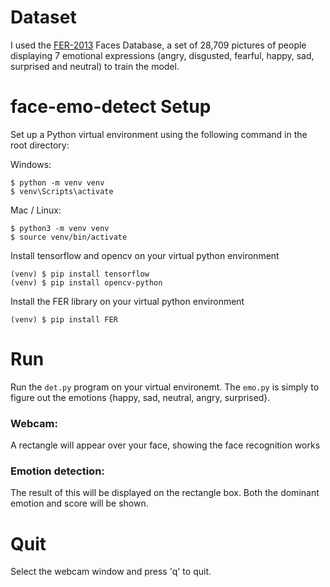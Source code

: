 # Dataset
I used the [FER-2013](http://www.socsci.ru.nl:8180/RaFD2/RaFD?p=main) Faces Database, a set of 28,709 pictures of people displaying 7 emotional expressions (angry, disgusted, fearful, happy, sad, surprised and neutral) to train the model.

# face-emo-detect Setup
Set up a Python virtual environment using the following command in the root directory:

Windows:

```shell
$ python -m venv venv
$ venv\Scripts\activate
```

Mac / Linux:

```shell
$ python3 -m venv venv
$ source venv/bin/activate
```

Install tensorflow and opencv on your virtual python environment

```shell
(venv) $ pip install tensorflow
(venv) $ pip install opencv-python
 ```
 
 Install the FER library on your virtual python environment
 
 ```shell
 (venv) $ pip install FER
 ```

# Run
Run the `det.py` program on your virtual environemt.
The `emo.py` is simply to figure out the emotions {happy, sad, neutral, angry, surprised}.

### Webcam:
A rectangle will appear over your face, showing the face recognition works

### Emotion detection:
The result of this will be displayed on the rectangle box. Both the dominant emotion and score will be shown.

# Quit
Select the webcam window and press 'q' to quit.

